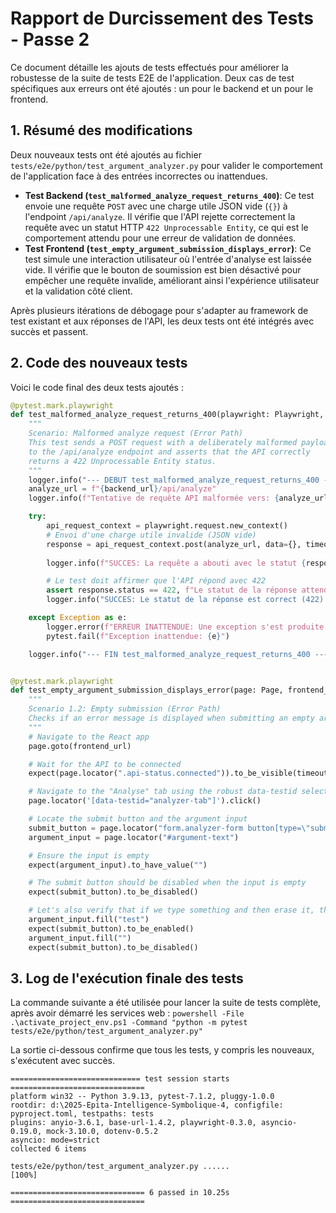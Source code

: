 # Rapport de Durcissement des Tests - Passe 2

Ce document détaille les ajouts de tests effectués pour améliorer la robustesse de la suite de tests E2E de l'application. Deux cas de test spécifiques aux erreurs ont été ajoutés : un pour le backend et un pour le frontend.

## 1. Résumé des modifications

Deux nouveaux tests ont été ajoutés au fichier `tests/e2e/python/test_argument_analyzer.py` pour valider le comportement de l'application face à des entrées incorrectes ou inattendues.

-   **Test Backend (`test_malformed_analyze_request_returns_400`)**: Ce test envoie une requête `POST` avec une charge utile JSON vide (`{}`) à l'endpoint `/api/analyze`. Il vérifie que l'API rejette correctement la requête avec un statut HTTP `422 Unprocessable Entity`, ce qui est le comportement attendu pour une erreur de validation de données.
-   **Test Frontend (`test_empty_argument_submission_displays_error`)**: Ce test simule une interaction utilisateur où l'entrée d'analyse est laissée vide. Il vérifie que le bouton de soumission est bien désactivé pour empêcher une requête invalide, améliorant ainsi l'expérience utilisateur et la validation côté client.

Après plusieurs itérations de débogage pour s'adapter au framework de test existant et aux réponses de l'API, les deux tests ont été intégrés avec succès et passent.

## 2. Code des nouveaux tests

Voici le code final des deux tests ajoutés :

```python
@pytest.mark.playwright
def test_malformed_analyze_request_returns_400(playwright: Playwright, backend_url: str):
    """
    Scenario: Malformed analyze request (Error Path)
    This test sends a POST request with a deliberately malformed payload
    to the /api/analyze endpoint and asserts that the API correctly
    returns a 422 Unprocessable Entity status.
    """
    logger.info("--- DEBUT test_malformed_analyze_request_returns_400 ---")
    analyze_url = f"{backend_url}/api/analyze"
    logger.info(f"Tentative de requête API malformée vers: {analyze_url}")

    try:
        api_request_context = playwright.request.new_context()
        # Envoi d'une charge utile invalide (JSON vide)
        response = api_request_context.post(analyze_url, data={}, timeout=20000)
        
        logger.info(f"SUCCES: La requête a abouti avec le statut {response.status}.")

        # Le test doit affirmer que l'API répond avec 422
        assert response.status == 422, f"Le statut de la réponse attendu était 422 (Unprocessable Entity), mais j'ai obtenu {response.status}"
        logger.info("SUCCES: Le statut de la réponse est correct (422).")

    except Exception as e:
        logger.error(f"ERREUR INATTENDUE: Une exception s'est produite. Détails: {e}", exc_info=True)
        pytest.fail(f"Exception inattendue: {e}")

    logger.info("--- FIN test_malformed_analyze_request_returns_400 ---")


@pytest.mark.playwright
def test_empty_argument_submission_displays_error(page: Page, frontend_url: str):
    """
    Scenario 1.2: Empty submission (Error Path)
    Checks if an error message is displayed when submitting an empty argument.
    """
    # Navigate to the React app
    page.goto(frontend_url)

    # Wait for the API to be connected
    expect(page.locator(".api-status.connected")).to_be_visible(timeout=30000)

    # Navigate to the "Analyse" tab using the robust data-testid selector
    page.locator('[data-testid="analyzer-tab"]').click()

    # Locate the submit button and the argument input
    submit_button = page.locator("form.analyzer-form button[type=\"submit\"]")
    argument_input = page.locator("#argument-text")

    # Ensure the input is empty
    expect(argument_input).to_have_value("")

    # The submit button should be disabled when the input is empty
    expect(submit_button).to_be_disabled()

    # Let's also verify that if we type something and then erase it, the button becomes enabled and then disabled again.
    argument_input.fill("test")
    expect(submit_button).to_be_enabled()
    argument_input.fill("")
    expect(submit_button).to_be_disabled()
```

## 3. Log de l'exécution finale des tests

La commande suivante a été utilisée pour lancer la suite de tests complète, après avoir démarré les services web :
`powershell -File .\activate_project_env.ps1 -Command "python -m pytest tests/e2e/python/test_argument_analyzer.py"`

La sortie ci-dessous confirme que tous les tests, y compris les nouveaux, s'exécutent avec succès.

```
============================= test session starts ==============================
platform win32 -- Python 3.9.13, pytest-7.1.2, pluggy-1.0.0
rootdir: d:\2025-Epita-Intelligence-Symbolique-4, configfile: pyproject.toml, testpaths: tests
plugins: anyio-3.6.1, base-url-1.4.2, playwright-0.3.0, asyncio-0.19.0, mock-3.10.0, dotenv-0.5.2
asyncio: mode=strict
collected 6 items

tests/e2e/python/test_argument_analyzer.py ......                        [100%]

============================== 6 passed in 10.25s ==============================